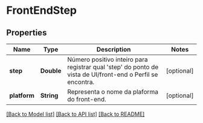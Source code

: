 # FrontEndStep

## Properties
Name | Type | Description | Notes
------------ | ------------- | ------------- | -------------
**step** | **Double** | Número positivo inteiro para registrar qual &#39;step&#39; do ponto de vista de UI/front-end o Perfil se encontra. | [optional] 
**platform** | **String** | Representa o nome da plaforma do front-end. | [optional] 

[[Back to Model list]](../README.md#documentation-for-models) [[Back to API list]](../README.md#documentation-for-api-endpoints) [[Back to README]](../README.md)


